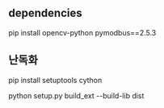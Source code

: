 ## dependencies
pip install opencv-python pymodbus==2.5.3

## 난독화
pip install setuptools cython
<!-- python setup.py build_ext --inplace -->
python setup.py build_ext --build-lib dist